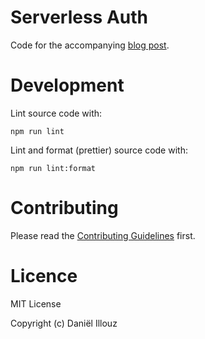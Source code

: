 # Serverless Auth

Code for the accompanying [blog post](https://blog.danillouz.dev/serverless-auth).

# Development

Lint source code with:

```shell
npm run lint
```

Lint and format (prettier) source code with:

```shell
npm run lint:format
```

# Contributing

Please read the [Contributing Guidelines](CONTRIBUTING.md) first.

# Licence

MIT License

Copyright (c) Daniël Illouz
